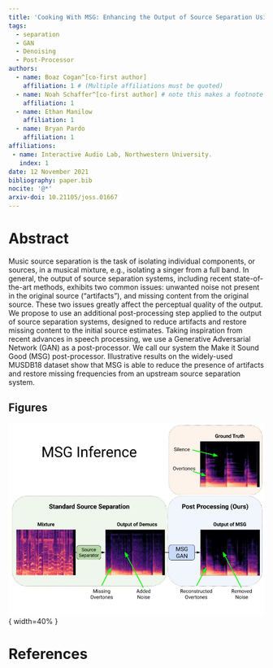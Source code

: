 ```yaml
---
title: 'Cooking With MSG: Enhancing the Output of Source Separation Using Generative Adversarial Networks'
tags:
  - separation
  - GAN
  - Denoising
  - Post-Processor
authors:
  - name: Boaz Cogan^[co-first author] 
    affiliation: 1 # (Multiple affiliations must be quoted)
  - name: Noah Schaffer^[co-first author] # note this makes a footnote saying 'co-first author'
    affiliation: 1
  - name: Ethan Manilow
    affiliation: 1
  - name: Bryan Pardo
    affiliation: 1
affiliations:
 - name: Interactive Audio Lab, Northwestern University.
   index: 1
date: 12 November 2021
bibliography: paper.bib
nocite: '@*'
arxiv-doi: 10.21105/joss.01667
---
```


# Abstract

Music source separation is the task of isolating individual components, or sources, in a musical mixture, e.g., isolating a singer from a full band. In general, the output of source separation systems, including recent state-of-the-art methods, exhibits two common issues: unwanted noise not present in the original source (“artifacts”), and missing content from the original source. These two issues greatly affect the perceptual quality of the output.  We propose to use an additional post-processing step applied to the output of source separation systems, designed to reduce artifacts and restore missing content to the initial source estimates. Taking inspiration from recent advances in speech processing, we use a Generative Adversarial Network (GAN) as a post-processor. We call our system the Make it Sound Good (MSG) post-processor. Illustrative results on the widely-used MUSDB18 dataset show that MSG is able to reduce the presence of artifacts and restore missing frequencies from an upstream source separation system. 

## Figures
![MSG Post-Processor](https://raw.githubusercontent.com/boazcogan/mdx-submissions21/Cogan-Schaffer-Manilow-Pardo/MSG%20Figure.jpg){ width=40% }

# References


